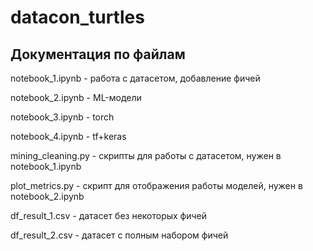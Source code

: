 # datacon_turtles

## Документация по файлам

notebook_1.ipynb - работа с датасетом, добавление фичей

notebook_2.ipynb - ML-модели

notebook_3.ipynb - torch

notebook_4.ipynb - tf+keras


mining_cleaning.py - скрипты для работы с датасетом, нужен в notebook_1.ipynb

plot_metrics.py - скрипт для отображения работы моделей, нужен в notebook_2.ipynb


df_result_1.csv - датасет без некоторых фичей

df_result_2.csv - датасет с полным набором фичей
